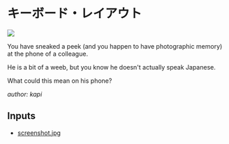 # キーボード・レイアウト
![](https://img.shields.io/badge/easy-gray)

You have sneaked a peek (and you happen to have photographic memory) at the phone of a colleague. 

He is a bit of a weeb, but you know he doesn't actually speak Japanese. 

What could this mean on his phone?

*author: kapi*

## Inputs
- [screenshot.jpg](input/screenshot.jpg)

